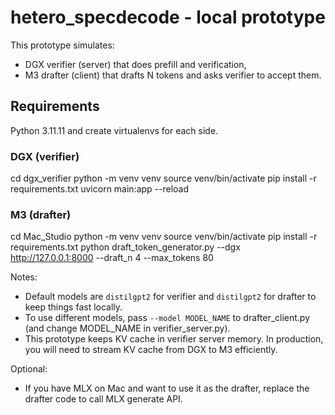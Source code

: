 # hetero_specdecode - local prototype

This prototype simulates:
- DGX verifier (server) that does prefill and verification,
- M3 drafter (client) that drafts N tokens and asks verifier to accept them.

## Requirements
Python 3.11.11 and create virtualenvs for each side.

### DGX (verifier)
cd dgx_verifier
python -m venv venv
source venv/bin/activate
pip install -r requirements.txt
uvicorn main:app --reload

### M3 (drafter)
cd Mac_Studio
python -m venv venv
source venv/bin/activate
pip install -r requirements.txt
python draft_token_generator.py --dgx http://127.0.0.1:8000 --draft_n 4 --max_tokens 80

Notes:
- Default models are `distilgpt2` for verifier and `distilgpt2` for drafter to keep things fast locally.
- To use different models, pass `--model MODEL_NAME` to drafter_client.py (and change MODEL_NAME in verifier_server.py).
- This prototype keeps KV cache in verifier server memory. In production, you will need to stream KV cache from DGX to M3 efficiently.

Optional:
- If you have MLX on Mac and want to use it as the drafter, replace the drafter code to call MLX generate API.


